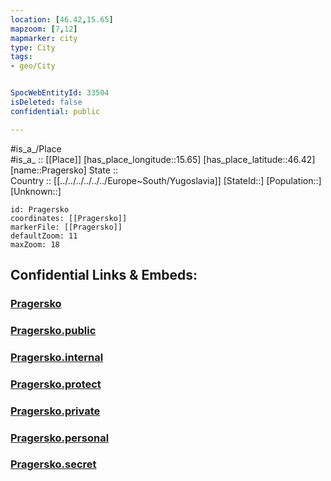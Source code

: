 ```yaml
---
location: [46.42,15.65] 
mapzoom: [7,12] 
mapmarker: city 
type: City
tags:
- geo/City


SpocWebEntityId: 33504
isDeleted: false
confidential: public

---
```

#is_a_/Place  
#is_a_ :: [[Place]] 
[has_place_longitude::15.65] 
[has_place_latitude::46.42] 
[name::Pragersko] 
State ::  
Country :: [[../../../../../../Europe~South/Yugoslavia]] 
[StateId::] 
[Population::] 
[Unknown::] 


```leaflet
id: Pragersko
coordinates: [[Pragersko]] 
markerFile: [[Pragersko]] 
defaultZoom: 11 
maxZoom: 18
```


## Confidential Links & Embeds: 

### [Pragersko](/_Standards/Earth/Continent/Europe/Europe~Central/Slovenia/Regions~Slovenia/Podravska/counties~Podravska/Slovenska_Bistrica/City/Pragersko.md) 

### [Pragersko.public](/_public/Earth/Continent/Europe/Europe~Central/Slovenia/Regions~Slovenia/Podravska/counties~Podravska/Slovenska_Bistrica/City/Pragersko.public.md) 

### [Pragersko.internal](/_internal/Earth/Continent/Europe/Europe~Central/Slovenia/Regions~Slovenia/Podravska/counties~Podravska/Slovenska_Bistrica/City/Pragersko.internal.md) 

### [Pragersko.protect](/_protect/Earth/Continent/Europe/Europe~Central/Slovenia/Regions~Slovenia/Podravska/counties~Podravska/Slovenska_Bistrica/City/Pragersko.protect.md) 

### [Pragersko.private](/_private/Earth/Continent/Europe/Europe~Central/Slovenia/Regions~Slovenia/Podravska/counties~Podravska/Slovenska_Bistrica/City/Pragersko.private.md) 

### [Pragersko.personal](/_personal/Earth/Continent/Europe/Europe~Central/Slovenia/Regions~Slovenia/Podravska/counties~Podravska/Slovenska_Bistrica/City/Pragersko.personal.md) 

### [Pragersko.secret](/_secret/Earth/Continent/Europe/Europe~Central/Slovenia/Regions~Slovenia/Podravska/counties~Podravska/Slovenska_Bistrica/City/Pragersko.secret.md)

